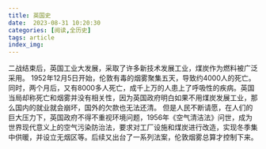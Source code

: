 ```yaml
---
title: 英国史
date:  2023-08-31 10:20:30
categories: [阅读,全历史]
tags: article
index_img: 
---
```

二战结束后，英国工业大发展，采取了许多新技术发展工业，煤炭作为燃料被广泛采用。
1952年12月5日开始，伦敦有毒的烟雾聚集五天，导致约4000人的死亡。同时，两个月后，又有8000多人死亡，成千上万的人患上了呼吸性的疾病。英国当局却称死亡和烟雾并没有相关性，因为英国政府明白如果不用煤炭发展工业，那么国内的就业就会崩坏，国外的欠款也无法还清。
但是人民不断请愿，在人们的巨大压力下，英国政府不得不重视环境问题，1956年《空气清洁法》问世，成为世界现代意义上的空气污染防治法，要求对工厂设施和煤炭进行改造，实现冬季集中供暖，并设立无烟区等。后续又出台了一系列法案，伦敦烟雾总算才控制下来。
